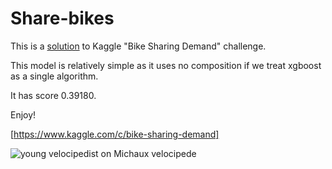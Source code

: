 Share-bikes
===========

This is a [solution](https://github.com/Onuchin-Artem/Share-bikes/blob/master/BikeSharing.pdf) to Kaggle "Bike Sharing Demand" challenge.

This model is relatively simple as it uses no composition if we treat xgboost as a single algorithm.

It has score 0.39180.

Enjoy!

[https://www.kaggle.com/c/bike-sharing-demand]

![young velocipedist on Michaux velocipede](http://upload.wikimedia.org/wikipedia/commons/4/4e/Michauxjun.jpg)
